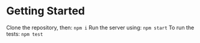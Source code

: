 # Getting Started
Clone the repository, then:
`npm i`
Run the server using:
`npm start`
To run the tests:
`npm test`